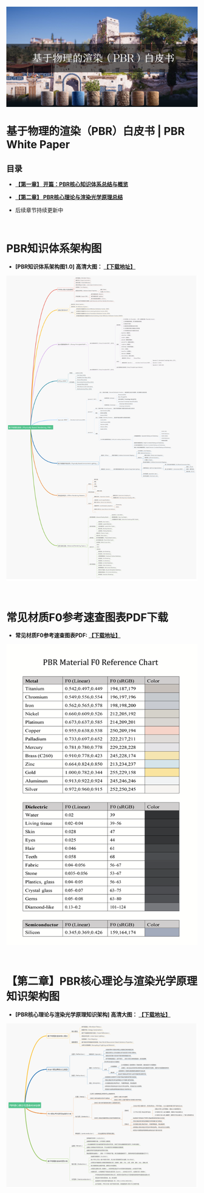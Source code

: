 

![](media/title.jpg)

# 基于物理的渲染（PBR）白皮书 | PBR White Paper
## 目录

- **[ 【第一章】 开篇：PBR核心知识体系总结与概览](https://github.com/QianMo/PBR-White-Paper/blob/master/content/part%201/README.md)**

- **[ 【第二章】 PBR核心理论与渲染光学原理总结](https://github.com/QianMo/PBR-White-Paper/blob/master/content/part%202/README.md)**


- 后续章节持续更新中


<br>

# PBR知识体系架构图
- **[PBR知识体系架构图1.0] 高清大图：
[【下载地址】](https://github.com/QianMo/PBR-White-Paper/raw/master/media/PBR-White-Paper-Knowledge-Architecture-1.0.png)**


![](media/PBR-White-Paper-Knowledge-Architecture-1.0.png)


<br>



# 常见材质F0参考速查图表PDF下载

- **常见材质F0参考速查图表PDF: [【下载地址】](https://github.com/QianMo/PBR-White-Paper/raw/master/bonus/%5BPBR-White-Paper%5D%20PBR-Material-F0-Quick-Reference-Chart.pdf)**

![](bonus/PBR-Material-F0-Quick-Reference-Chart.png)

<br>

# 【第二章】PBR核心理论与渲染光学原理知识架构图
- **[PBR核心理论与渲染光学原理知识架构] 高清大图：
[【下载地址】](https://github.com/QianMo/PBR-White-Paper/raw/master/media/2-PBR-Core-Theory-and-Rendering-Principle-Knowledge-Architecture.png)**

![](media/2-PBR-Core-Theory-and-Rendering-Principle-Knowledge-Architecture.png)